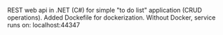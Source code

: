 REST web api in .NET (C#) for simple "to do list" application (CRUD operations).
Added Dockefile for dockerization.
Without Docker, service runs on: localhost:44347
